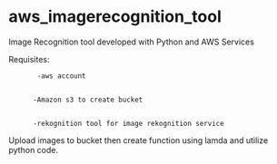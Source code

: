 # aws_imagerecognition_tool
Image Recognition tool developed with Python and AWS Services 


Requisites:
  
  
           -aws account
 
 
          -Amazon s3 to create bucket
  
  
          -rekognition tool for image rekognition service

Upload images to bucket then create function using lamda and utilize python code.
